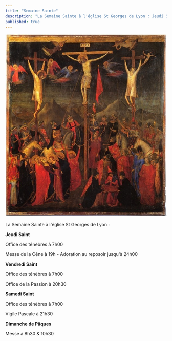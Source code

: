 ```yaml
---
title: "Semaine Sainte"
description: "La Semaine Sainte à l'église St Georges de Lyon : Jeudi Saint Office des ténèbres à 7h00 Messe de la Cène à 19h - Adoration au reposoir jusqu'à 24h00 Vendredi Saint Office des ténèbres à 7h00 Office de la Passion à 20h30 Samedi Saint Office des ténèbres..."
published: true
---
```



![](/images/2014-04-17-passion-giotto.jpg)

La Semaine Sainte à l'église St Georges de Lyon :

**Jeudi Saint**

Office des ténèbres à 7h00

Messe de la Cène à 19h - Adoration au reposoir jusqu'à 24h00

**Vendredi Saint**

Office des ténèbres à 7h00

Office de la Passion à 20h30

**Samedi Saint**

Office des ténèbres à 7h00

Vigile Pascale à 21h30

**Dimanche de Pâques**

Messe à 8h30 & 10h30